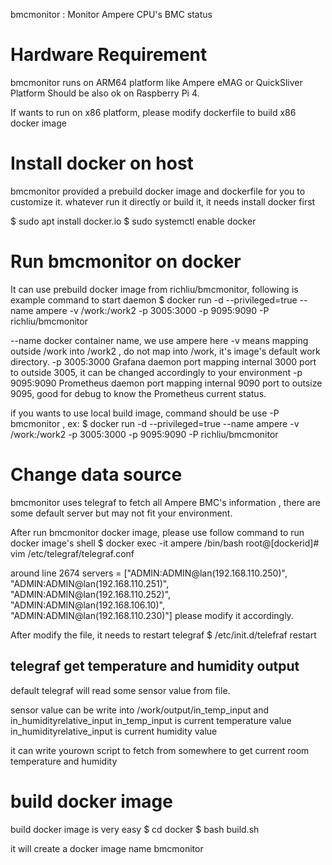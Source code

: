 

bmcmonitor : Monitor Ampere CPU's BMC status 


# Hardware Requirement 

bmcmonitor runs on ARM64 platform like Ampere eMAG or QuickSliver Platform
Should be also ok on Raspberry Pi 4.

If wants to run on x86 platform, please modify dockerfile to build x86 docker image 

# Install docker on host

bmcmonitor provided a prebuild docker image and dockerfile for you to customize it. 
whatever run it directly or build it, it needs install docker first 

$ sudo apt install docker.io
$ sudo systemctl enable docker

# Run bmcmonitor on docker 

It can use prebuild docker image from richliu/bmcmonitor, following is example command to start daemon 
$ docker run -d --privileged=true --name ampere -v /work:/work2 -p 3005:3000 -p 9095:9090 -P richliu/bmcmonitor

--name docker container name, we use ampere here
-v means mapping outside /work into /work2 , do not map into /work, it's image's default work directory. 
-p 3005:3000 Grafana daemon port 
   mapping internal 3000 port to outside 3005, it can be changed accordingly to your environment 
-p 9095:9090 Prometheus daemon port 
   mapping internal 9090 port to outsize 9095, good for debug to know the Prometheus current status. 

if you wants to use local build image, command should be use -P bmcmonitor , 
ex:
$ docker run -d --privileged=true --name ampere -v /work:/work2 -p 3005:3000 -p 9095:9090 -P richliu/bmcmonitor

# Change data source 

bmcmonitor uses telegraf to fetch all Ampere BMC's information , there are some default server but may not fit your
environment. 

After run bmcmonitor docker image, please use follow command to run docker image's shell
$ docker exec -it ampere /bin/bash 
root@[dockerid]# vim /etc/telegraf/telegraf.conf

around line 2674
	servers = ["ADMIN:ADMIN@lan(192.168.110.250)", "ADMIN:ADMIN@lan(192.168.110.251)", "ADMIN:ADMIN@lan(192.168.110.252)", "ADMIN:ADMIN@lan(192.168.106.10)", "ADMIN:ADMIN@lan(192.168.110.230)"]
please modify it accordingly. 

After modify the file, it needs to restart telegraf 
$ /etc/init.d/telefraf restart

## telegraf get temperature and humidity output 

default telegraf will read some sensor value from file. 

sensor value can be write into /work/output/in_temp_input and in_humidityrelative_input
in_temp_input is current temperature value
in_humidityrelative_input is current humidity value

it can write yourown  script to fetch from somewhere to get current room temperature and humidity 


# build docker image

build docker image is very easy
$ cd docker 
$ bash build.sh 

it will create a docker image name bmcmonitor
